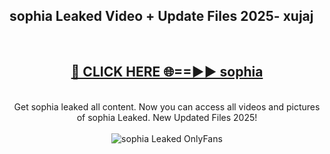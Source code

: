 <h2>sophia Leaked Video + Update Files 2025- xujaj</h2>
<br>
<div align="center">
<h2><a href="https://libra.edu.pl?sophia" rel="nofollow">🔴 CLICK HERE 🌐==►► sophia</a></h2>
<br>
Get sophia leaked all content. Now you can access all videos and pictures of sophia Leaked. New Updated Files 2025!
<br>
<br>
<a href="https://libra.edu.pl?sophia" rel="nofollow" data-target="animated-image.originalLink"><img src="https://i.ibb.co.com/WyWwxjT/player-gif2.gif" alt="sophia Leaked OnlyFans" style="max-width: 100%; display: inline-block;" data-target="animated-image.originalImage"></a>
</div>
<br>